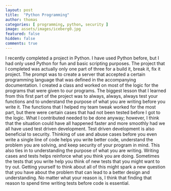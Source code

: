 ```yaml
---
layout: post
title:  "Python Programming"
author: thomas
categories: [ programming, python, security ]
image: assets/images/iceberg0.jpg
featured: false
hidden: false
comments: true
---
```

I recently completed a project in Python. I have used Python before, but I had only used Python for fun and basic scripting purposes. The project that I completed was actually only one part of three for a build it, break it, fix it project. The prompt was to create a server that accepted a certain programming language that was defined in the accompanying documentation. I created a class and worked on most of the logic for the programs that were given to our programs. The biggest lesson that I learned from this first part of the project was to always, always, always test your functions and to understand the purpose of what you are writing before you write it.
The functions that I helped my team tweak worked for the most part, but there were certain cases that had not been tested before I got to the logic. What I contributed needed to be done anyway; however, I think that the situation could have all happened faster and more smoothly had we all have used test driven development. Test driven development is also beneficial to security. Thinking of use and abuse cases before you even write a single line of code helps you write better code, understand the problem you are solving, and keep security of your program in mind.
This also ties in to understanding the purpose of what you are writing. Writing cases and tests helps reinforce what you think you are doing. Sometimes the tests that you write help you think of new tests that you might want to try out. Getting yourself to think about all of this might spark a new question that you have about the problem that can lead to a better design and understanding. No matter what your reason is, I think that finding that reason to spend time writing tests before code is essential.
